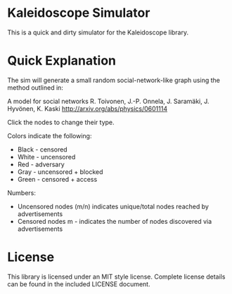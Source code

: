 
Kaleidoscope Simulator
======================

This is a quick and dirty simulator for the Kaleidoscope library.


Quick Explanation
=================

The sim will generate a small random social-network-like graph using the 
method outlined in: 

A model for social networks
R. Toivonen, J.-P. Onnela, J. Saramäki, J. Hyvönen, K. Kaski
http://arxiv.org/abs/physics/0601114

Click the nodes to change their type.

Colors indicate the following:

* Black - censored
* White - uncensored
* Red   - adversary
* Gray  - uncensored + blocked
* Green - censored + access

Numbers: 

* Uncensored nodes (m/n) indicates unique/total nodes reached by advertisements
* Censored nodes m - indicates the number of nodes discovered via advertisements

License 
=======

This library is licensed under an MIT style license. 
Complete license details can be found in the included LICENSE document.

